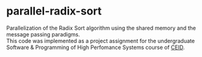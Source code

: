 # parallel-radix-sort
Parallelization of the Radix Sort algorithm using the shared memory and the message passing paradigms.
<br>
This code was implemented as a project assignment for the undergraduate Software & Programming of High Perfomance Systems course of [CEID](wwww.ceid.upatras.gr). 
